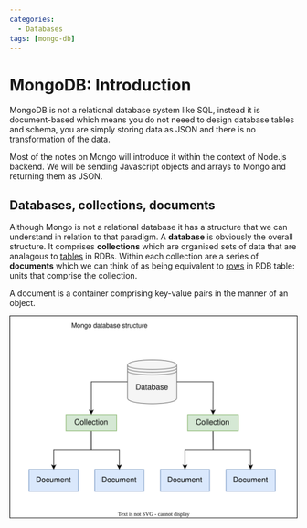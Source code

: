```yaml
---
categories:
  - Databases
tags: [mongo-db]
---
```


# MongoDB: Introduction

MongoDB is not a relational database system like SQL, instead it is
document-based which means you do not neeed to design database tables and
schema, you are simply storing data as JSON and there is no transformation of
the data.

Most of the notes on Mongo will introduce it within the context of Node.js
backend. We will be sending Javascript objects and arrays to Mongo and returning
them as JSON.

## Databases, collections, documents

Although Mongo is not a relational database it has a structure that we can
understand in relation to that paradigm. A **database** is obviously the overall
structure. It comprises **collections** which are organised sets of data that
are analagous to [tables](Relational_database_architecture.md#table)
in RDBs. Within each collection are a series of **documents** which we can think
of as being equivalent to [rows](Relational_database_architecture.md)
in RDB table: units that comprise the collection.

A document is a container comprising key-value pairs in the manner of an object.

![](/img/mongo-db-structure.svg)

